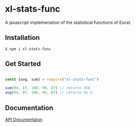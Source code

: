 # xl-stats-func

A javascript implemenation of the statistical functions of Excel.

## Installation

  ```ssh
  $ npm i xl-stats-func
  ```
## Get Started
  ```js

  const {avg, sum} = require("xl-stats-func")
  
  sum(94, 87, 100, 90, 87) // returns 458
  avg(94, 87, 100, 90, 87) // returns 91.6

  ```
## Documentation

[API Documentaion](https://github.com/grjan7/xl-stats-func/blob/main/docs/API_Documentation.md)